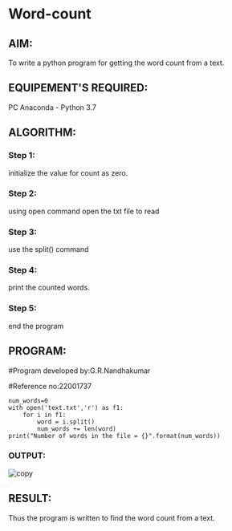 # Word-count
## AIM:
To write a python program for getting the word count from a text.
## EQUIPEMENT'S REQUIRED: 
PC
Anaconda - Python 3.7
## ALGORITHM: 
### Step 1:
initialize the value for count as zero.

### Step 2:
using open command open the txt file to read
 
### Step 3: 
use the split() command

### Step 4:
print the counted words.

### Step 5:
end the program

## PROGRAM:
#Program developed by:G.R.Nandhakumar
 
#Reference no:22001737
```
num_words=0
with open('text.txt','r') as f1:
    for i in f1:
        word = i.split()
        num_words += len(word)
print("Number of words in the file = {}".format(num_words))
```

### OUTPUT:
![copy](https://user-images.githubusercontent.com/120230694/214786835-3ea3e5ee-c4f4-4e46-8aac-3dbb1733aed5.png)




## RESULT:
Thus the program is written to find the word count from a text.
